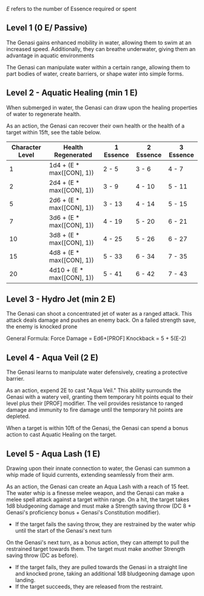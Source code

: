 *E* refers to the number of Essence required or spent
## Level 1 (0 E/ Passive)
The Genasi gains enhanced mobility in water, allowing them to swim at an increased speed. 
Additionally, they can breathe underwater, giving them an advantage in aquatic environments

The Genasi can manipulate water within a certain range, allowing them to part bodies of water, create barriers, or shape water into simple forms.

## Level 2 - Aquatic Healing (min 1 E)
When submerged in water, the Genasi can draw upon the healing properties of water to regenerate health.

As an action, the Genasi can recover their own health or the health of a target within 15ft, see the table below.

| Character Level | Health Regenerated | 1 Essence | 2 Essence | 3 Essence |
| ---- | ---- | ---- | ---- | ---- |
| 1 | 1d4 + (E * max(\[CON\], 1)) | 2 - 5 | 3 - 6 | 4 - 7 |
| 2 | 2d4 + (E * max(\[CON\], 1)) | 3 - 9 | 4 - 10 | 5 - 11 |
| 5 | 2d6 + (E * max(\[CON\], 1)) | 3 - 13 | 4 - 14 | 5 - 15 |
| 7 | 3d6 + (E * max(\[CON\], 1)) | 4 - 19 | 5 - 20 | 6 - 21 |
| 10 | 3d8 + (E * max(\[CON\], 1)) | 4 - 25 | 5 - 26 | 6 - 27 |
| 15 | 4d8 + (E * max(\[CON\], 1)) | 5 - 33 | 6 - 34 | 7 - 35 |
| 20 | 4d10 + (E * max(\[CON\], 1)) | 5 - 41 | 6 - 42 | 7 - 43 |

## Level 3 - Hydro Jet (min 2 E)
The Genasi can shoot a concentrated jet of water as a ranged attack. This attack deals damage and pushes an enemy back. On a failed strength save, the enemy is knocked prone

General Formula:
Force Damage = Ed6+\[PROF\]
Knockback = 5 + 5(E-2)


## Level 4 - Aqua Veil (2 E)
The Genasi learns to manipulate water defensively, creating a protective barrier.

As an action, expend 2E to cast "Aqua Veil." This ability surrounds the Genasi with a watery veil, granting them temporary hit points equal to their level plus their \[PROF\] modifier. The veil provides resistance to ranged damage and immunity to fire damage until the temporary hit points are depleted.

When a target is within 10ft of the Genasi, the Genasi can spend a bonus action to cast Aquatic Healing on the target. 

## Level 5 - Aqua Lash (1 E)
Drawing upon their innate connection to water, the Genasi can summon a whip made of liquid currents, extending seamlessly from their arm.

As an action, the Genasi can create an Aqua Lash with a reach of 15 feet. The water whip is a finesse melee weapon, and the Genasi can make a melee spell attack against a target within range. On a hit, the target takes 1d8 bludgeoning damage and must make a Strength saving throw (DC 8 + Genasi's proficiency bonus + Genasi's Constitution modifier).
- If the target fails the saving throw, they are restrained by the water whip until the start of the Genasi's next turn

On the Genasi's next turn, as a bonus action, they can attempt to pull the restrained target towards them. The target must make another Strength saving throw (DC as before).
- If the target fails, they are pulled towards the Genasi in a straight line and knocked prone, taking an additional 1d8 bludgeoning damage upon landing.
- If the target succeeds, they are released from the restraint.